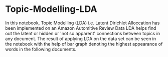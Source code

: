 # Topic-Modelling-LDA
In this notebook, Topic Modelling (LDA) i.e. Latent Dirichlet Alloccation has been implemented on an Amazon Automitive Review Data
LDA helps find out the latent or hidden or 'not so apparent' connections between topics in any document.
The result of applying LDA on the data set can be seen in the notebook with the help of bar graph denoting the highest appearance of words in the following documents. 
